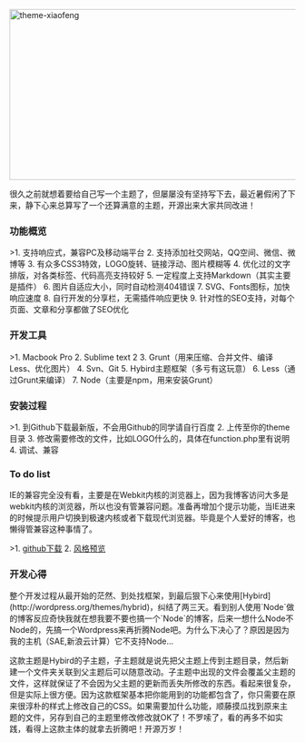 <a href="http://liyaodong-wordpress.stor.sinaapp.com/uploads/2014/08/banner.jpg"><img class="aligncenter size-full wp-image-1458" src="http://liyaodong-wordpress.stor.sinaapp.com/uploads/2014/08/banner.jpg" alt="theme-xiaofeng" width="700" height="300" /></a>

很久之前就想着要给自己写一个主题了，但屡屡没有坚持写下去，最近暑假闲了下来，静下心来总算写了一个还算满意的主题，开源出来大家共同改进！
<!--more-->
<h3>功能概览</h3>
&gt;1. 支持响应式，兼容PC及移动端平台
2. 支持添加社交网站，QQ空间、微信、微博等
3. 有众多CSS3特效，LOGO旋转、链接浮动、图片模糊等
4. 优化过的文字排版，对各类标签、代码高亮支持较好
5. 一定程度上支持Markdown（其实主要是插件）
6. 图片自适应大小，同时自动检测404错误
7. SVG、Fonts图标，加快响应速度
8. 自行开发的分享栏，无需插件响应更快
9. 针对性的SEO支持，对每个页面、文章和分享都做了SEO优化
<h3>开发工具</h3>
&gt;1. Macbook Pro
2. Sublime text 2
3. Grunt（用来压缩、合并文件、编译Less、优化图片）
4. Svn、Git
5. Hybird主题框架（多亏有这玩意）
6. Less（通过Grunt来编译）
7. Node（主要是npm，用来安装Grunt）
<h3>安装过程</h3>
&gt;1. 到Github下载最新版，不会用Github的同学请自行百度
2. 上传至你的theme目录
3. 修改需要修改的文件，比如LOGO什么的，具体在function.php里有说明
4. 调试、兼容
<h3>To do list</h3>
IE的兼容完全没有看，主要是在Webkit内核的浏览器上，因为我博客访问大多是webkit内核的浏览器，所以也没有管兼容问题。准备再增加个提示功能，当IE进来的时候提示用户切换到极速内核或者下载现代浏览器。毕竟是个人爱好的博客，也懒得管兼容这种事情了。

&gt;1. [github下载](https://github.com/liyaodong/hybird-dongdong)
2. [风格预览](http://liyaodong.com)
<h3>开发心得</h3>
整个开发过程从最开始的茫然、到处找框架，到最后狠下心来使用[Hybird](http://wordpress.org/themes/hybrid)，纠结了两三天。看到别人使用`Node`做的博客反应奇快我就在想我要不要也搞一个`Node`的博客，后来一想什么Node不Node的，先搞一个Wordpress来再折腾Node吧。为什么下决心了？原因是因为我的主机（SAE,新浪云计算）它不支持Node...

这款主题是Hybird的子主题，子主题就是说先把父主题上传到主题目录，然后新建一个文件夹关联到父主题后可以随意改动。子主题中出现的文件会覆盖父主题的文件，这样就保证了不会因为父主题的更新而丢失所修改的东西。看起来很复杂，但是实际上很方便。因为这款框架基本把你能用到的功能都包含了，你只需要在原来很淳朴的样式上修改自己的CSS。如果需要加什么功能，顺藤摸瓜找到原来主题的文件，另存到自己的主题里修改修改就OK了！不罗嗦了，看的再多不如实践，看得上这款主体的就拿去折腾吧！开源万岁！
